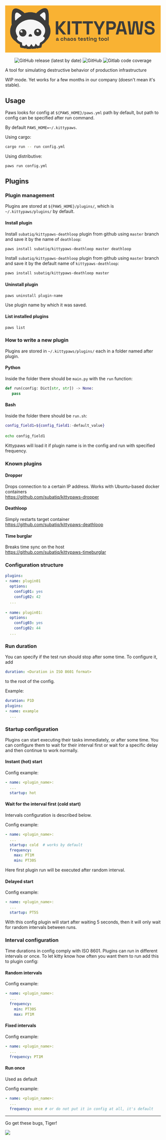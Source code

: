 ![](docs/promo/logo_full_bg.svg)

<p align="center">
  <img alt="GitHub release (latest by date)" src="https://img.shields.io/github/v/release/subatiq/kittypaws?color=yellow&style=for-the-badge">
  <img alt="GitHub" src="https://img.shields.io/github/license/subatiq/kittypaws?color=yellow&style=for-the-badge">
  <img alt="Gitlab code coverage" src="https://img.shields.io/gitlab/coverage/subatiq/kittypaws/master?style=for-the-badge">
</p>

A tool for simulating destructive behavior of production infrastructure

WIP mode. Yet works for a few months in our company (doesn't mean it's stable).

## Usage

Paws looks for config at `${PAWS_HOME}/paws.yml` path by default, but path to config can be specified after run command.

By default `PAWS_HOME=~/.kittypaws`.

Using cargo:
```bash
cargo run -- run config.yml
```

Using distributive:
```bash
paws run config.yml
```

## Plugins

### Plugin management

Plugins are stored at `${PAWS_HOME}/plugins/`, which is `~/.kittypaws/plugins/` by default.

#### Install plugin

Install `subatiq/kittypaws-deathloop` plugin from github using `master` branch and save it by the name of `deathloop`:

```bash
paws install subatiq/kittypaws-deathloop master deathloop
```

Install `subatiq/kittypaws-deathloop` plugin from github using `master` branch and save it by the default name of `kittypaws-deathloop`:

```bash
paws install subatiq/kittypaws-deathloop master
```

#### Uninstall plugin

```bash
paws uninstall plugin-name
```

Use plugin name by which it was saved.

#### List installed plugins

```bash
paws list
```

### How to write a new plugin

Plugins are stored in `~/.kittypaws/plugins/` each in a folder named after plugin.

#### Python

Inside the folder there should be `main.py` with the `run` function:

```python
def run(config: Dict[str, str]) -> None:
   pass
```

#### Bash

Inside the folder there should be `run.sh`:

```bash
config_field1=${config_field1:-default_value}

echo config_field1
```

Kittypaws will load it if plugin name is in the config and run with specified frequency.

### Known plugins

#### Dropper
Drops connection to a certain IP address. Works with Ubuntu-based docker containers\
https://github.com/subatiq/kittypaws-dropper

#### Deathloop
Simply restarts target container\
https://github.com/subatiq/kittypaws-deathloop

#### Time burglar
Breaks time sync on the host\
https://github.com/subatiq/kittypaws-timeburglar


### Configuration structure

```yaml
plugins:
- name: plugin01
  options:
    config01: yes
    config02: 42
  ...

- name: plugin01:
  options:
    config03: yes
    config02: 44
  ...
```

### Run duration

You can specify if the test run should stop after some time. To configure it, add

```yaml
duration: <Duration in ISO 8601 format>
```

to the root of the config.

Example:

```yaml
duration: P1D
plugins:
- name: example
  ...
```

### Startup configuration

Plugins can start executing their tasks immediately, or after some time. You can configure them to wait for their interval first or wait for a specific delay and then continue to work normally.

#### Instant (hot) start

Config example:
```yaml
- name: <plugin_name>:
  ...
  startup: hot
```

#### Wait for the interval first (cold start)

Intervals configuration is described below.

Config example:
```yaml
- name: <plugin_name>:
  ...
  startup: cold  # works by default
  frequency:
    max: PT1M
    min: PT30S
```

Here first plugin run will be executed after random interval.


#### Delayed start

Config example:
```yaml
- name: <plugin_name>:
  ...
  startup: PT5S
```

With this config plugin will start after waiting 5 seconds, then it will only wait for random intervals between runs.

### Interval configuration

Time durations in config comply with ISO 8601.
Plugins can run in different intervals or once. To let kitty know how often you want them to run add this to plugin config:

#### Random intervals

Config example:
```yaml
- name: <plugin_name>:
  ...
  frequency:
    min: PT30S
    max: PT1M
```

#### Fixed intervals

Config example:
```yaml
- name: <plugin_name>:
  ...
  frequency: PT1M
```

#### Run once

Used as default

Config example:
```yaml
- name: <plugin_name>:
  ...
  frequency: once # or do not put it in config at all, it's default
```

---

Go get these bugs, Tiger!

![](https://cdn.discordapp.com/attachments/694259726619246674/1065994810210652180/image.png)
